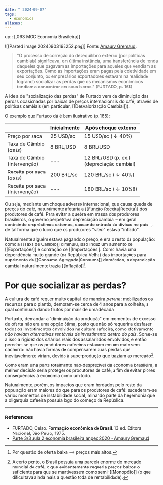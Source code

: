 ```yaml
---
date: " 2024-09-07"
tags:
  - economics
aliases:
---
```


up:: [[063 MOC Economia Brasileira]]

![[Pasted image 20240903193252.png]]
Fonte: [Amaury Gremaud](https://youtu.be/Gi23XlpldCk?list=PLjS6FkCID3JVWybnF3Bo4Nq7ssZi54G8u&t=1711).

> "O processo de correção do desequilíbrio externo [por políticas cambiais] significava, em última instância, uma transferência de renda daqueles que pagavam as importações para aqueles que vendiam as exportações. Como as importações eram pagas pela coletividade em seu conjunto, os empresários exportadores estavam na realidade logrando socializar as perdas que os mecanismos econômicos tendiam a concentrar em seus lucros." (FURTADO, p. 165)

A ideia de "socialização das perdas" de Furtado vem da diminuição das perdas ocasionadas por baixas de preços internacionais do café, através de políticas cambiais (em particular, [[Desvalorização Cambial]]).

O exemplo que Furtado dá é bem ilustrativo (p. 165):

|                                       | Inicialmente | Após choque externo                              |
| ------------------------------------- | ------------ | ------------------------------------------------ |
| Preço por saca                        | 25 USD/sc    | 15 USD/sc ($\downarrow 40\%$)                    |
| Taxa de Câmbio<br>(*as is*)<br>       | 8 BRL/USD    | 8 BRL/USD                                        |
| Taxa de Câmbio<br>(intervenção)<br>   | ---          | 12 BRL/USD (p. ex.)<br>(depreciação cambial)<br> |
| Receita por saca<br>(*as is*)<br>     | 200 BRL/sc   | 120 BRL/sc ($\downarrow 40\%$)                   |
| Receita por saca<br>(intervenção)<br> | ---          | 180 BRL/sc ($\downarrow 10\%!!$)                 |

Ou seja, mediante um choque adverso internacional, que cause queda de preços do café, naturalmente afetaria a [[Função Receita|Receita]] dos produtores de café. Para evitar a quebra em massa dos produtores brasileiros, o governo perpetrava depreciação cambial – em geral contraindo empréstimos externos, causando entrada de divisas no país –, de tal forma que o lucro que os produtores "*viam*" estava "inflado". 

Naturalmente alguém estava pagando o preço, e era o resto da população: como a [[Taxa de Câmbio]] diminuiu, isso induz um aumento de [[Exportações]] e contração de [[Importações]]. Como havia uma dependência muito grande (na República Velha) das importações para suprimento do [[Consumo Agregado|Consumo]] doméstico, a depreciação cambial naturalmente trazia [[Inflação]][^1].

# Por que socializar as perdas?
A cultura de café requer muito capital, de maneira *perene*: mobilizados os recursos para o plantio, demoram-se cerca de $4$ anos para a colheita, a qual continuará dando frutos por mais de uma década.

Portanto, demandar a "diminuição da produção" em momentos de excesso de oferta não era uma opção ótima, posto que não só requeriria desfazer todos os investimentos envolvidos na cultura cafeeira, como efetivamente *não haviam alternativas rentáveis de investimento dentro do país*. Some-se a isso a rigidez dos salários reais dos assalariados envolvidos, e então percebe-se que os produtores cafeeiros estavam em um mato sem cachorro: não havia formas de compensarem suas perdas que inevitavelmente viriam, devido à superprodução que traziam ao mercado[^2].

Como eram uma parte totalmente não-desprezível da economia brasileira, a melhor decisão seria proteger os produtores de café, a fim de evitar piores consequências à economia como um todo. 

Naturalmente, porém, os impactos que eram herdados pelo resto da população eram maiores do que para os produtores de café: sucederam-se vários momentos de instabilidade social, minando parte da hegemonia que a oligarquia cafeeira possuía logo do começo da República.

---
### References
- FURTADO, Celso. **Formação econômica do Brasil**. 13 ed. Editora Nacional, São Paulo, 1975.
- [Parte 3/3 aula 2 economia brasileira anpec 2020 - Amaury Gremaud](https://youtu.be/Gi23XlpldCk?list=PLjS6FkCID3JVWybnF3Bo4Nq7ssZi54G8u&t=1711)

[^1]: Por questão de oferta baixa $\implies$ preços mais altos.
[^2]: A certo ponto, o Brasil possuía uma parcela enorme do mercado mundial de café, o que evidentemente requeria preços baixos o suficiente para que se mantivessem como semi-[[Monopólio]] (o que dificultava ainda mais a questão toda de rentabilidade).
